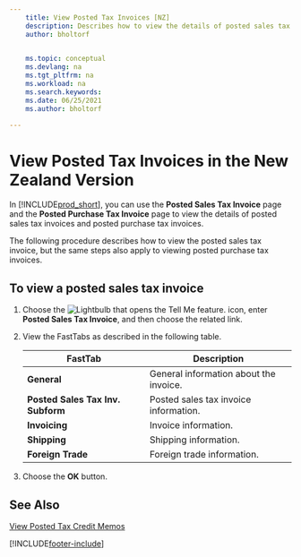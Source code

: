```yaml
---
    title: View Posted Tax Invoices [NZ]
    description: Describes how to view the details of posted sales tax invoices and posted purchase tax invoices in the New Zealand version.
    author: bholtorf

    
    ms.topic: conceptual
    ms.devlang: na
    ms.tgt_pltfrm: na
    ms.workload: na
    ms.search.keywords:
    ms.date: 06/25/2021
    ms.author: bholtorf

---
```

# View Posted Tax Invoices in the New Zealand Version

In [!INCLUDE[prod_short](../../includes/prod_short.md)], you can use the **Posted Sales Tax Invoice** page and the **Posted Purchase Tax Invoice** page to view the details of posted sales tax invoices and posted purchase tax invoices.  

The following procedure describes how to view the posted sales tax invoice, but the same steps also apply to viewing posted purchase tax invoices.  

## To view a posted sales tax invoice  
1. Choose the ![Lightbulb that opens the Tell Me feature.](../../media/ui-search/search_small.png "Tell me what you want to do") icon, enter **Posted Sales Tax Invoice**, and then choose the related link.  
2. View the FastTabs as described in the following table.  

    |FastTab|Description|  
    |-------------|---------------------------------------|  
    |**General**|General information about the invoice.|  
    |**Posted Sales Tax Inv. Subform**|Posted sales tax invoice information.|  
    |**Invoicing**|Invoice information.|  
    |**Shipping**|Shipping information.|  
    |**Foreign Trade**|Foreign trade information.|  

3.  Choose the **OK** button.  

## See Also  
[View Posted Tax Credit Memos](how-to-view-posted-tax-credit-memos.md)


[!INCLUDE[footer-include](../../includes/footer-banner.md)]